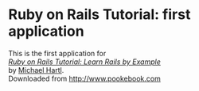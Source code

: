 # Ruby on Rails Tutorial: first application                                    
This is the first application for                                     
[*Ruby on Rails Tutorial: Learn Rails by Example*](http://railstutorial.org/)                                     
by [Michael Hartl](http://michaelhartl.com/).                                     
Downloaded from http://www.pookebook.com
